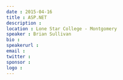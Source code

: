 ```yaml
---
date : 2015-04-16
title : ASP.NET
description : 
location : Lone Star College - Montgomery
speaker : Brian Sullivan
bio : 
speakerurl : 
email : 
twitter : 
sponsor : 
logo : 
---
```

